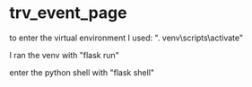 # trv_event_page


to enter the virtual environment I used: ". venv\scripts\activate"

I ran the venv with "flask run"

enter the python shell with "flask shell"
